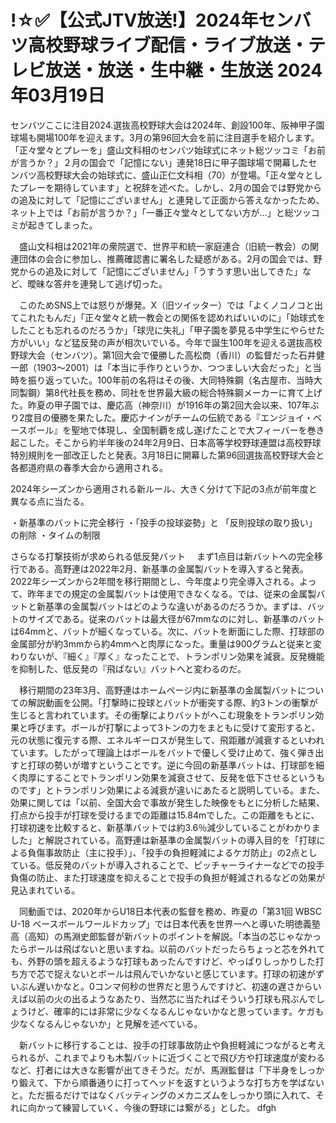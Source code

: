 <h1>!☆✅【公式JTV放送!】2024年センバツ高校野球ライブ配信・ライブ放送・テレビ放送・放送・生中継・生放送 2024年03月19日</h1>
センバツここに注目2024.選抜高校野球大会は2024年、創設100年、阪神甲子園球場も開場100年を迎えます。3月の第96回大会を前に注目選手を紹介します。「正々堂々とプレーを」盛山文科相のセンバツ始球式にネット総ツッコミ「お前が言うか？」２月の国会で「記憶にない」連発18日に甲子園球場で開幕したセンバツ高校野球大会の始球式に、盛山正仁文科相（70）が登場。「正々堂々としたプレーを期待しています」と祝辞を述べた。しかし、2月の国会では野党からの追及に対して「記憶にございません」と連発して正面から答えなかったため、ネット上では「お前が言うか？」「一番正々堂々としてない方が…」と総ツッコミが起きてしまった。

　盛山文科相は2021年の衆院選で、世界平和統一家庭連合（旧統一教会）の関連団体の会合に参加し、推薦確認書に署名した疑惑がある。2月の国会では、野党からの追及に対して「記憶にございません」「うすうす思い出してきた」など、曖昧な答弁を連発して逃げ切った。

　このためSNS上では怒りが爆発。X（旧ツイッター）では「よくノコノコと出てこれたもんだ」「正々堂々と統一教会との関係を認めればいいのに」「始球式をしたことも忘れるのだろうか」「球児に失礼」「甲子園を夢見る中学生にやらせた方がいい」など猛反発の声が相次いでいる。今年で誕生100年を迎える選抜高校野球大会（センバツ）。第1回大会で優勝した高松商（香川）の監督だった石井健一郎（1903～2001）は「本当に手作りというか、つつましい大会だった」と当時を振り返っていた。100年前の名将はその後、大同特殊鋼（名古屋市、当時大同製鋼）第8代社長を務め、同社を世界最大級の総合特殊鋼メーカーに育て上げた。昨夏の甲子園では、慶応高（神奈川）が1916年の第2回大会以来、107年ぶり2度目の優勝を果たした。慶応ナインがチームの伝統である『エンジョイ・ベースボール』を聖地で体現し、全国制覇を成し遂げたことで大フィーバーを巻き起こした。そこから約半年後の24年2月9日、日本高等学校野球連盟は高校野球特別規則を一部改正したと発表。3月18日に開幕した第96回選抜高校野球大会と各都道府県の春季大会から適用される。

2024年シーズンから適用される新ルール、大きく分けて下記の3点が前年度と異なる点に当たる。

・新基準のバットに完全移行
・「投手の投球姿勢」と 「反則投球の取り扱い」の削除
・タイムの制限

さらなる打撃技術が求められる低反発バット
　まず1点目は新バットへの完全移行である。高野連は2022年2月、新基準の金属製バットを導入すると発表。2022年シーズンから2年間を移行期間とし、今年度より完全導入される。よって、昨年までの規定の金属製バットは使用できなくなる。では、従来の金属製バットと新基準の金属製バットはどのような違いがあるのだろうか。まずは、バットのサイズである。従来のバットは最大径が67mmなのに対し、新基準のバットは64mmと、バットが細くなっている。次に、バットを断面にした際、打球部の金属部分が約3mmから約4mmへと肉厚になった。重量は900グラムと従来と変わりないが、『細く』『厚く』なったことで、トランポリン効果を減衰。反発機能を抑制した、低反発の『飛ばない』バットへと変わるのだ。

　移行期間の23年3月、高野連はホームページ内に新基準の金属製バットについての解説動画を公開。「打撃時に投球とバットが衝突する際、約3トンの衝撃が生じると言われています。その衝撃によりバットがへこむ現象をトランポリン効果と呼びます。ボールが打撃によって3トンの力をまともに受けて変形すると、元の状態に復元する際、エネルギーロスが発生して、飛距離が減衰するといわれています。したがって理論上はボールをバットで優しく受け止めて、強く弾き出すと打球の勢いが増すということです。逆に今回の新基準バットは、打球部を細く肉厚にすることでトランポリン効果を減衰させて、反発を低下させるというものです」とトランポリン効果による減衰が違いにあたると説明している。また、効果に関しては「以前、全国大会で事故が発生した映像をもとに分析した結果、打点から投手が打球を受けるまでの距離は15.84mでした。この距離をもとに、打球初速を比較すると、新基準バットでは約3.6％減少していることがわかりました」と解説されている。高野連は新基準の金属製バットの導入目的を「打球による負傷事故防止（主に投手）」、「投手の負担軽減によるケガ防止」の2点としている。低反発のバットが導入されることで、ピッチャーライナーなどでの投手負傷の防止、また打球速度を抑えることで投手の負担が軽減されるなどの効果が見込まれている。

　同動画では、2020年からU18日本代表の監督を務め、昨夏の「第31回 WBSC U-18 ベースボールワールドカップ」では日本代表を世界一へと導いた明徳義塾高（高知）の馬淵史郎監督が新バットのポイントを解説。「本当の芯じゃなかったらボールは飛ばないと思いますね。以前のバットだったらちょっと芯を外れても、外野の頭を超えるような打球もあったんですけど、やっぱりしっかりした打ち方で芯で捉えないとボールは飛んでいかないと感じています。打球の初速がずいぶん遅いかなと。0コンマ何秒の世界だと思うんですけど、初速の遅さからいえば以前の火の出るようなあたり、当然芯に当たればそういう打球も飛ぶんでしょうけど、確率的には非常に少なくなるんじゃないかなと思っています。ケガも少なくなるんじゃないか」と見解を述べている。

　新バットに移行することは、投手の打球事故防止や負担軽減につながると考えられるが、これまでよりも木製バットに近づくことで飛び方や打球速度が変わるなど、打者には大きな影響が出てきそうだ。だが、馬淵監督は「下半身をしっかり鍛えて、下から順番通りに打ってヘッドを返すというような打ち方を学ばないと。ただ振るだけではなくバッティングのメカニズムをしっかり頭に入れて、それに向かって練習していく、今後の野球には繋がる」とした。 dfgh
